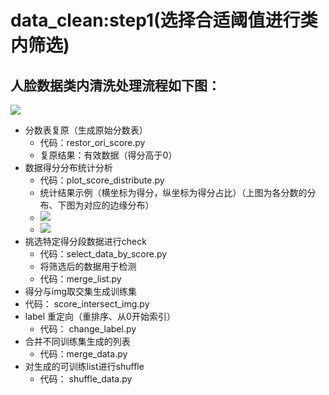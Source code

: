 # data_clean:step1(选择合适阈值进行类内筛选)
## 人脸数据类内清洗处理流程如下图：
![](https://i.imgur.com/7l8b3FA.png)


* 分数表复原（生成原始分数表）
	* 代码：restor_ori_score.py
	* 复原结果：有效数据（得分高于0）
* 数据得分分布统计分析
	* 代码：plot_score_distribute.py
	* 统计结果示例（横坐标为得分，纵坐标为得分占比）（上图为各分数的分布、下图为对应的边缘分布）
	* ![](https://i.imgur.com/2XxwgQW.jpg)
	* ![](https://i.imgur.com/4k7wJXh.jpg)
* 挑选特定得分段数据进行check
	* 代码：select_data_by_score.py  
	* 将筛选后的数据用于检测  
	* 代码：merge_list.py
* 得分与img取交集生成训练集
 * 代码： score_intersect_img.py
* label 重定向（重排序、从0开始索引）
	* 代码： change_label.py
* 合并不同训练集生成的列表
	* 代码：merge_data.py
* 对生成的可训练list进行shuffle
	* 代码： shuffle_data.py
